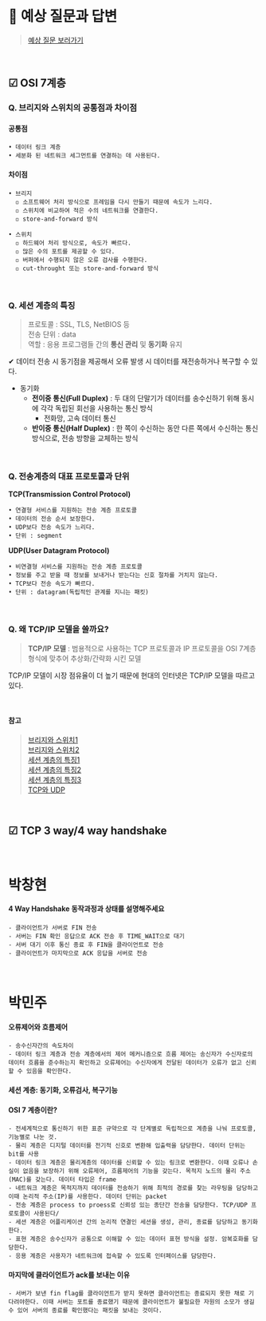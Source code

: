# 📌 예상 질문과 답변
> [예상 질문 보러가기](https://github.com/algoTeam3/Computer_Science/blob/main/Network%20%26%20Web/OSI-7_Tcp-3way-4way/readme.md)

<br>

## ☑ OSI 7계층

### Q. 브리지와 스위치의 공통점과 차이점

#### 공통점

    • 데이터 링크 계층
    • 세분화 된 네트워크 세그먼트를 연결하는 데 사용된다.

#### 차이점

    • 브리지
      ◽ 소프트웨어 처리 방식으로 프레임을 다시 만들기 때문에 속도가 느리다.
      ◽ 스위치에 비교하여 적은 수의 네트워크를 연결한다.
      ◽ store-and-forward 방식

    • 스위치
      ◽ 하드웨어 처리 방식으로, 속도가 빠르다.
      ◽ 많은 수의 포트를 제공할 수 있다.
      ◽ 버퍼에서 수행되지 않은 오류 검사를 수행한다.
      ◽ cut-throught 또는 store-and-forward 방식

<br>

### Q. 세션 계층의 특징

> 프로토콜 : SSL, TLS, NetBIOS 등  
> 전송 단위 : data  
> 역할 : 응용 프로그램들 간의 **통신 관리** 및 **동기화** 유지

✔ 데이터 전송 시 동기점을 제공해서 오류 발생 시 데이터를 재전송하거나 복구할 수 있다.

- 동기화
  - **전이중 통신(Full Duplex)** : 두 대의 단말기가 데이터를 송수신하기 위해 동시에 각각 독립된 회선을 사용하는 통신 방식
    - 전화망, 고속 데이터 통신
  - **반이중 통신(Half Duplex)** : 한 쪽이 수신하는 동안 다른 쪽에서 수신하는 통신 방식으로, 전송 방향을 교체하는 방식

<br>

### Q. 전송계층의 대표 프로토콜과 단위

**TCP(Transmission Control Protocol)**

    • 연결형 서비스를 지원하는 전송 계층 프로토콜
    • 데이터의 전송 순서 보장한다.
    • UDP보다 전송 속도가 느리다.
    • 단위 : segment

**UDP(User Datagram Protocol)**

    • 비연결형 서비스를 지원하는 전송 계층 프로토콜
    • 정보를 주고 받을 때 정보를 보내거나 받는다는 신호 절차를 거치지 않는다.
    • TCP보다 전송 속도가 빠르다.
    • 단위 : datagram(독립적인 관계를 지니는 패킷)

<br>

### Q. 왜 TCP/IP 모델을 쓸까요?

> **TCP/IP 모델** : 범용적으로 사용하는 TCP 프로토콜과 IP 프로토콜을 OSI 7계층 형식에 맞추어 추상화/간략화 시킨 모델

TCP/IP 모델이 시장 점유율이 더 높기 때문에 현대의 인터넷은 TCP/IP 모델을 따르고 있다.

<br>

#### 참고

> [브리지와 스위치1](https://letitkang.tistory.com/95)  
> [브리지와 스위치2](https://ko.gadget-info.com/difference-between-bridge)  
> [세션 계층의 특징1](https://wiseworld.tistory.com/55)  
> [세션 계층의 특징2](https://dev-mystory.tistory.com/100)  
> [세션 계층의 특징3](https://onecoin-life.com/19)  
> [TCP와 UDP](https://choseongho93.tistory.com/3)


<br>

## ☑ TCP 3 way/4 way handshake

<br>

# 박창현

#### 4 Way Handshake 동작과정과 상태를 설명해주세요
    - 클라이언트가 서버로 FIN 전송
    - 서버는 FIN 확인 응답으로 ACK 전송 후 TIME_WAIT으로 대기
    - 서버 대기 이후 통신 종료 후 FIN을 클라이언트로 전송
    - 클라이언트가 마지막으로 ACK 응답을 서버로 전송

<br>

# 박민주

#### 오류제어와 흐름제어
    - 송수신자간의 속도차이
    - 데이터 링크 계층과 전송 계층에서의 제어 메커니즘으로 흐름 제어는 송신자가 수신자로의 데이터 흐름을 준수하는지 확인하고 오류제어는 수신자에게 전달된 데이터가 오류가 없고 신뢰할 수 있음을 확인한다.

#### 세션 계층: 동기화, 오류검사, 복구기능

#### OSI 7 계층이란?
    - 전세계적으로 통신하기 위한 표준 규약으로 각 단계별로 독립적으로 계층을 나눠 프로토콜, 기능별로 나눈 것.
    - 물리 계층은 디지털 데이터를 전기적 신호로 변환해 입출력을 담당한다. 데이터 단위는 bit를 사용
    - 데이터 링크 계층은 물리계층의 데이터를 신뢰할 수 있는 링크로 변환한다. 이때 오류나 손실이 없음을 보장하기 위해 오류제어, 흐름제어의 기능을 갖는다. 목적지 노드의 물리 주소(MAC)를 갖는다. 데이터 타입은 frame
    - 네트워크 계층은 목적지까지 데이터를 전송하기 위해 최적의 경로를 찾는 라우팅을 담당하고 이때 논리적 주소(IP)를 사용한다. 데이터 단위는 packet
    - 전송 계층은 process to proess로 신뢰성 있는 종단간 전송을 담당한다. TCP/UDP 프로토콜이 사용된다/
    - 세션 계층은 어플리케이션 간의 논리적 연결인 세션을 생성, 관리, 종료를 담당하고 동기화 한다. 
    - 표현 계층은 송수신자가 공통으로 이해할 수 있는 데이터 표현 방식을 설정. 암복호화를 담당한다.
    - 응용 계층은 사용자가 네트워크에 접속할 수 있도록 인터페이스를 담당한다.

#### 마지막에 클라이언트가 ack를 보내는 이유
    - 서버가 보낸 fin flag를 클라이언트가 받지 못하면 클라이언트는 종료되지 못한 채로 기다려야한다. 이때 서버는 포트를 종료했기 때문에 클라이언트가 불필요한 자원의 소모가 생길 수 있어 서버의 종료를 확인했다는 패킷을 보내는 것이다.
